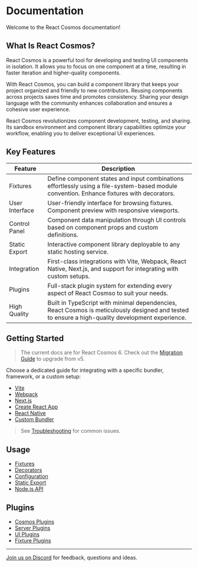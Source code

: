 # Documentation

Welcome to the React Cosmos documentation!

## What Is React Cosmos?

React Cosmos is a powerful tool for developing and testing UI components in isolation. It allows you to focus on one component at a time, resulting in faster iteration and higher-quality components.

With React Cosmos, you can build a component library that keeps your project organized and friendly to new contributors. Reusing components across projects saves time and promotes consistency. Sharing your design language with the community enhances collaboration and ensures a cohesive user experience.

React Cosmos revolutionizes component development, testing, and sharing. Its sandbox environment and component library capabilities optimize your workflow, enabling you to deliver exceptional UI experiences.

## Key Features

| Feature        | Description                                                                                                                                      |
| -------------- | ------------------------------------------------------------------------------------------------------------------------------------------------ |
| Fixtures       | Define component states and input combinations effortlessly using a file-system-based module convention. Enhance fixtures with decorators.       |
| User Interface | User-friendly interface for browsing fixtures. Component preview with responsive viewports.                                                      |
| Control Panel  | Component data manipulation through UI controls based on component props and custom definitions.                                                 |
| Static Export  | Interactive component library deployable to any static hosting service.                                                                          |
| Integration    | First-class integrations with Vite, Webpack, React Native, Next.js, and support for integrating with custom setups.                              |
| Plugins        | Full-stack plugin system for extending every aspect of React Cosmso to suit your needs.                                                          |
| High Quality   | Built in TypeScript with minimal dependencies, React Cosmos is meticulously designed and tested to ensure a high-quality development experience. |

## Getting Started

> The current docs are for React Cosmos 6. Check out the [Migration Guide](getting-started/migration.md) to upgrade from v5.

Choose a dedicated guide for integrating with a specific bundler, framework, or a custom setup:

- [Vite](getting-started/vite.md)
- [Webpack](getting-started/webpack.md)
- [Next.js](getting-started/next.md)
- [Create React App](getting-started/create-react-app.md)
- [React Native](getting-started/react-native.md)
- [Custom Bundler](getting-started/custom-bundler.md)

> See [Troubleshooting](getting-started/troubleshooting.md) for common issues.

## Usage

- [Fixtures](usage/fixtures.md)
- [Decorators](usage/decorators.md)
- [Configuration](usage/configuration.md)
- [Static Export](usage/static-export.md)
- [Node.js API](usage/node-api.md)

## Plugins

- [Cosmos Plugins](plugins/cosmos-plugins.md)
- [Server Plugins](plugins/server-plugins.md)
- [UI Plugins](plugins/ui-plugins.md)
- [Fixture Plugins](plugins/fixture-plugins.md)

---

[Join us on Discord](https://discord.gg/3X95VgfnW5) for feedback, questions and ideas.
